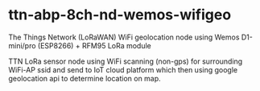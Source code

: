 # ttn-abp-8ch-nd-wemos-wifigeo
The Things Network (LoRaWAN) WiFi geolocation node using Wemos D1-mini/pro (ESP8266) + RFM95 LoRa module 

TTN LoRa sensor node using WiFi scanning (non-gps) for surrounding WiFi-AP ssid and send to IoT cloud platform which then using google geolocation api to determine location on map.
